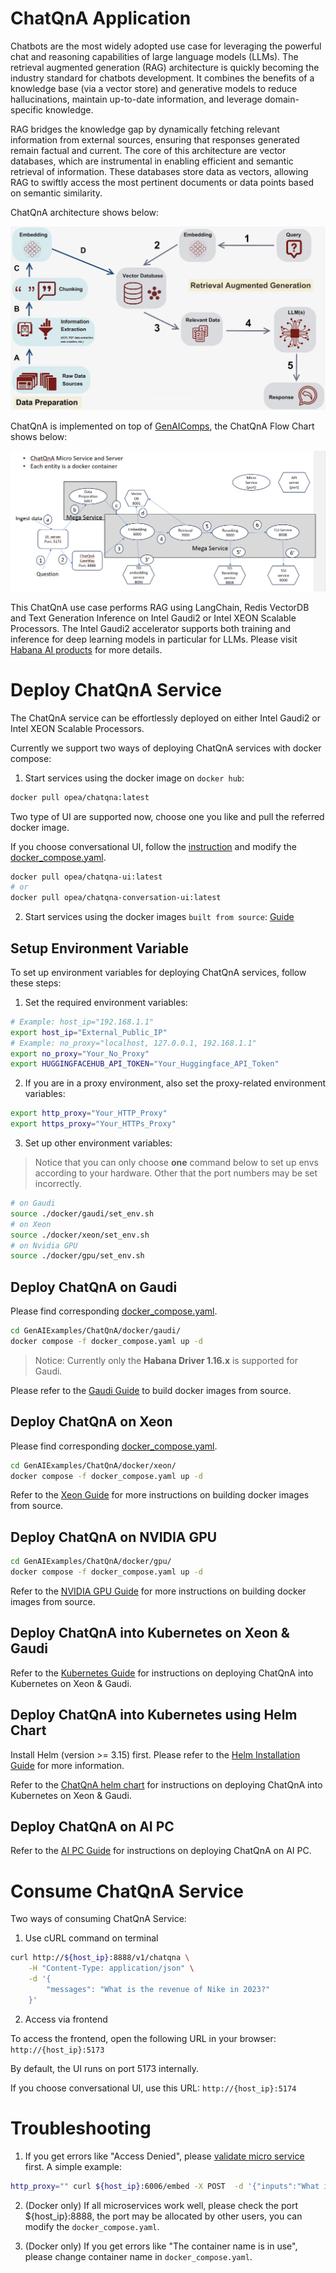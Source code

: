 # ChatQnA Application

Chatbots are the most widely adopted use case for leveraging the powerful chat and reasoning capabilities of large language models (LLMs). The retrieval augmented generation (RAG) architecture is quickly becoming the industry standard for chatbots development. It combines the benefits of a knowledge base (via a vector store) and generative models to reduce hallucinations, maintain up-to-date information, and leverage domain-specific knowledge.

RAG bridges the knowledge gap by dynamically fetching relevant information from external sources, ensuring that responses generated remain factual and current. The core of this architecture are vector databases, which are instrumental in enabling efficient and semantic retrieval of information. These databases store data as vectors, allowing RAG to swiftly access the most pertinent documents or data points based on semantic similarity.

ChatQnA architecture shows below:

![architecture](./assets/img/chatqna_architecture.png)

ChatQnA is implemented on top of [GenAIComps](https://github.com/opea-project/GenAIComps), the ChatQnA Flow Chart shows below:

![Flow Chart](./assets/img/chatqna_flow_chart.png)

This ChatQnA use case performs RAG using LangChain, Redis VectorDB and Text Generation Inference on Intel Gaudi2 or Intel XEON Scalable Processors. The Intel Gaudi2 accelerator supports both training and inference for deep learning models in particular for LLMs. Please visit [Habana AI products](https://habana.ai/products) for more details.

# Deploy ChatQnA Service

The ChatQnA service can be effortlessly deployed on either Intel Gaudi2 or Intel XEON Scalable Processors.

Currently we support two ways of deploying ChatQnA services with docker compose:

1. Start services using the docker image on `docker hub`:

```bash
docker pull opea/chatqna:latest
```

Two type of UI are supported now, choose one you like and pull the referred docker image.

If you choose conversational UI, follow the [instruction](https://github.com/opea-project/GenAIExamples/tree/main/ChatQnA/docker/gaudi#-launch-the-conversational-ui-optional) and modify the [docker_compose.yaml](./docker/xeon/docker_compose.yaml).

```bash
docker pull opea/chatqna-ui:latest
# or
docker pull opea/chatqna-conversation-ui:latest
```

2. Start services using the docker images `built from source`: [Guide](./docker)

## Setup Environment Variable

To set up environment variables for deploying ChatQnA services, follow these steps:

1. Set the required environment variables:

```bash
# Example: host_ip="192.168.1.1"
export host_ip="External_Public_IP"
# Example: no_proxy="localhost, 127.0.0.1, 192.168.1.1"
export no_proxy="Your_No_Proxy"
export HUGGINGFACEHUB_API_TOKEN="Your_Huggingface_API_Token"
```

2. If you are in a proxy environment, also set the proxy-related environment variables:

```bash
export http_proxy="Your_HTTP_Proxy"
export https_proxy="Your_HTTPs_Proxy"
```

3. Set up other environment variables:

> Notice that you can only choose <b>one</b> command below to set up envs according to your hardware. Other that the port numbers may be set incorrectly.

```bash
# on Gaudi
source ./docker/gaudi/set_env.sh
# on Xeon
source ./docker/xeon/set_env.sh
# on Nvidia GPU
source ./docker/gpu/set_env.sh
```

## Deploy ChatQnA on Gaudi

Please find corresponding [docker_compose.yaml](./docker/gaudi/docker_compose.yaml).

```bash
cd GenAIExamples/ChatQnA/docker/gaudi/
docker compose -f docker_compose.yaml up -d
```

> Notice: Currently only the <b>Habana Driver 1.16.x</b> is supported for Gaudi.

Please refer to the [Gaudi Guide](./docker/gaudi/README.md) to build docker images from source.

## Deploy ChatQnA on Xeon

Please find corresponding [docker_compose.yaml](./docker/xeon/docker_compose.yaml).

```bash
cd GenAIExamples/ChatQnA/docker/xeon/
docker compose -f docker_compose.yaml up -d
```

Refer to the [Xeon Guide](./docker/xeon/README.md) for more instructions on building docker images from source.

## Deploy ChatQnA on NVIDIA GPU

```bash
cd GenAIExamples/ChatQnA/docker/gpu/
docker compose -f docker_compose.yaml up -d
```

Refer to the [NVIDIA GPU Guide](./docker/gpu/README.md) for more instructions on building docker images from source.

## Deploy ChatQnA into Kubernetes on Xeon & Gaudi

Refer to the [Kubernetes Guide](./kubernetes/manifests/README.md) for instructions on deploying ChatQnA into Kubernetes on Xeon & Gaudi.

## Deploy ChatQnA into Kubernetes using Helm Chart

Install Helm (version >= 3.15) first. Please refer to the [Helm Installation Guide](https://helm.sh/docs/intro/install/) for more information.

Refer to the [ChatQnA helm chart](https://github.com/opea-project/GenAIInfra/tree/main/helm-charts/chatqna) for instructions on deploying ChatQnA into Kubernetes on Xeon & Gaudi.

## Deploy ChatQnA on AI PC

Refer to the [AI PC Guide](./docker/aipc/README.md) for instructions on deploying ChatQnA on AI PC.

# Consume ChatQnA Service

Two ways of consuming ChatQnA Service:

1. Use cURL command on terminal

```bash
curl http://${host_ip}:8888/v1/chatqna \
    -H "Content-Type: application/json" \
    -d '{
        "messages": "What is the revenue of Nike in 2023?"
    }'
```

2. Access via frontend

To access the frontend, open the following URL in your browser: `http://{host_ip}:5173`

By default, the UI runs on port 5173 internally.

If you choose conversational UI, use this URL: `http://{host_ip}:5174`

# Troubleshooting

1. If you get errors like "Access Denied", please [validate micro service](https://github.com/opea-project/GenAIExamples/tree/main/ChatQnA/docker/xeon#validate-microservices) first. A simple example:

```bash
http_proxy="" curl ${host_ip}:6006/embed -X POST  -d '{"inputs":"What is Deep Learning?"}' -H 'Content-Type: application/json'
```

2. (Docker only) If all microservices work well, please check the port ${host_ip}:8888, the port may be allocated by other users, you can modify the `docker_compose.yaml`.

3. (Docker only) If you get errors like "The container name is in use", please change container name in `docker_compose.yaml`.

